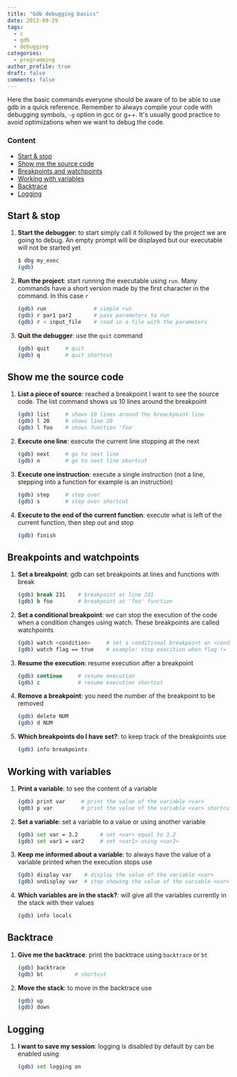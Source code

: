 ```yaml
---
title: "Gdb debugging basics"
date: 2013-09-29
tags:
  - c
  - gdb
  - debugging
categories:
  - programming
author_profile: true
draft: false
comments: false
---
```


Here the basic commands everyone should be aware of to be able to use gdb in a quick reference. Remember to always compile your code with debugging symbols, `-g` option in gcc or g++. It's usually good practice to avoid optimizations when we want to debug the code.

### Content

- [Start \& stop](#start--stop)
- [Show me the source code](#show-me-the-source-code)
- [Breakpoints and watchpoints](#breakpoints-and-watchpoints)
- [Working with variables](#working-with-variables)
- [Backtrace](#backtrace)
- [Logging](#logging)

## Start & stop

1. **Start the debugger**: to start simply call it followed by the project we are going to debug. An empty prompt will be displayed but our executable will not be started yet

   ```bash
   $ dbg my_exec
   (gdb)
   ```

2. **Run the project**: start running the executable using `run`. Many commands have a short version made by the first character in the command. In this case `r`

   ```bash
   (gdb) run               # simple run
   (gdb) r par1 par2       # pass parameters to run
   (gdb) r < input_file    # read in a file with the parameters
   ```

3. **Quit the debugger**: use the `quit` command

   ```bash
   (gdb) quit     # quit
   (gdb) q        # quit shortcut
   ```

## Show me the source code

1. **List a piece of source**: reached a breakpoint I want to see the source code. The list command shows us 10 lines around the breakpoint

   ```bash
   (gdb) list     # shows 10 lines around the breackpoint line
   (gdb) l 20     # shows line 20
   (gdb) l foo    # shows function 'foo'
   ```

2. **Execute one line**: execute the current line stopping at the next

   ```bash
   (gdb) next     # go to next line
   (gdb) n        # go to next line shortcut
   ```

3. **Execute one instruction**: execute a single instruction (not a line, stepping into a function for example is an instruction)

   ```bash
   (gdb) step     # step over
   (gdb) s        # step over shortcut
   ```

4. **Execute to the end of the current function**: execute what is left of the current function, then step out and stop

   ```bash
   (gdb) finish
   ```

## Breakpoints and watchpoints

1. **Set a breakpoint**: gdb can set breakpoints at lines and functions with break

   ```bash
   (gdb) break 231    # breakpoint at line 231
   (gdb) b foo        # breakpoint at 'foo' function
   ```

2. **Set a conditional breakpoint**: we can stop the execution of the code when a condition changes using watch. These breakpoints are called watchpoints

   ```bash
   (gdb) watch <condition>     # set a conditional breakpoint on <condition>
   (gdb) watch flag == true    # example: stop execition when flag != true
   ```

3. **Resume the execution**: resume execution after a breakpoint

   ```bash
   (gdb) continue     # resume execution
   (gdb) c            # resume execution shortcut
   ```

4. **Remove a breakpoint**: you need the number of the breakpoint to be removed

   ```bash
   (gdb) delete NUM
   (gdb) d NUM
   ```

5. **Which breakpoints do I have set?**: to keep track of the breakpoints use

   ```bash
   (gdb) info breakpoints
   ```

## Working with variables

1. **Print a variable**: to see the content of a variable

   ```bash
   (gdb) print var     # print the value of the variable <var>
   (gdb) p var         # print the value of the variable <var> shortcut
   ```

2. **Set a variable**: set a variable to a value or using another variable

   ```bash
   (gdb) set var = 3.2       # set <var> equal to 3.2
   (gdb) set var1 = var2     # set <var1> using <var2>
   ```

3. **Keep me informed about a variable**: to always have the value of a variable printed when the execution stops use

   ```bash
   (gdb) display var    # display the value of the variable <var>
   (gdb) undisplay var  # stop showing the value of the variable <var>
   ```

4. **Which variables are in the stack?**: will give all the variables currently in the stack with their values

   ```bash
   (gdb) info locals
   ```

## Backtrace

1. **Give me the backtrace**: print the backtrace using `backtrace` or `bt`

   ```bash
   (gdb) backtrace
   (gdb) bt          # shortcut
   ```

2. **Move the stack**: to move in the backtrace use

   ```bash
   (gdb) up
   (gdb) down
   ```

## Logging

1. **I want to save my session**: logging is disabled by default by can be enabled using

   ```bash
   (gdb) set logging on
   ```
